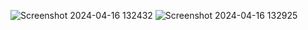 ![Screenshot 2024-04-16 132432](https://github.com/Robinchaudhary74/Portfolio/assets/131818090/5694ab25-fc40-4f57-9372-c851fea15420)
![Screenshot 2024-04-16 132925](https://github.com/Robinchaudhary74/Portfolio/assets/131818090/2b745246-9af7-4adb-91b2-f82a8bd8c90c)
